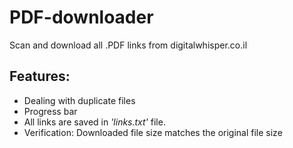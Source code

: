 # PDF-downloader
Scan and download all .PDF links from digitalwhisper.co.il

## Features: ##
* Dealing with duplicate files
* Progress bar
* All links are saved in *'links.txt'* file.
* Verification: Downloaded file size matches the original file size

